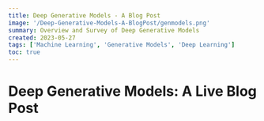 ```yaml
---
title: Deep Generative Models - A Blog Post
image: '/Deep-Generative-Models-A-BlogPost/genmodels.png'
summary: Overview and Survey of Deep Generative Models
created: 2023-05-27
tags: ['Machine Learning', 'Generative Models', 'Deep Learning']
toc: true
---
```


# Deep Generative Models: A Live Blog Post


